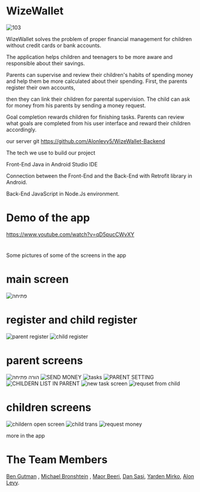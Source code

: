 # WizeWallet

![103](https://user-images.githubusercontent.com/62757912/171000313-0623a8c2-fc0b-4975-9fe1-5242047c4bad.png)

WizeWallet solves the problem of proper financial management for children without credit cards or bank accounts.

The application helps children and teenagers to be more aware and responsible about their savings.

Parents can supervise and review their children's habits of spending money and help them be more calculated about their spending.
First, the parents register their own accounts,

then they can link their children for parental supervision. The child can ask for money from his parents by sending a money request.

Goal completion rewards children for finishing tasks. Parents can review what goals are completed from his user interface and reward their children accordingly.

our server git https://github.com/Alonlevy5/WizeWallet-Backend

The tech we use to build our project

Front-End Java in Android Studio IDE

Connection between the Front-End and the Back-End with Retrofit library in Android.

Back-End JavaScript in Node.Js environment.

# Demo of the app 

https://www.youtube.com/watch?v=qD5pucCWvXY

# 
Some pictures of some of the screens in the app

# main screen

![פתיחה](https://user-images.githubusercontent.com/62757912/172879812-6c30af9c-97ee-4063-b314-78896f546fa0.png)


# register and child register

![parent register](https://user-images.githubusercontent.com/62757912/172880209-a02e88ce-599d-4098-88cd-cfc826ef8444.png)
![child register](https://user-images.githubusercontent.com/62757912/172880287-1a7e41d5-35fa-4e8f-a9f6-3c07369f3c22.png)

# parent screens

![הורה פתיחה](https://user-images.githubusercontent.com/62757912/172880690-54d1dab6-cfb6-4134-a89b-6c742e912ba8.png)
![SEND MONEY](https://user-images.githubusercontent.com/62757912/172880744-0c9890cb-c2b3-4f17-b1d7-fbb908e0d65e.png)
![tasks](https://user-images.githubusercontent.com/62757912/172881114-7281524a-35b6-406b-8aac-c605852257ce.png)
![PARENT SETTING](https://user-images.githubusercontent.com/62757912/172881355-c7cf2ac3-8aee-43d6-89b8-c775c6fc8086.png)
![CHILDERN LIST IN PARENT](https://user-images.githubusercontent.com/62757912/172881451-2306939f-5662-4f86-b2f4-cecfc92f4977.png)
![new task screen](https://user-images.githubusercontent.com/62757912/172881508-ca857da6-4a33-43a1-ae5a-8fbf67c8461d.png)
![requset from child](https://user-images.githubusercontent.com/62757912/172881607-07ee2a25-5c8a-4b26-8d66-3d1f9827f544.png)


# children screens 

![childern open screen](https://user-images.githubusercontent.com/62757912/172882297-4b620ff8-fdea-43b2-97c5-ff56d4becf0a.png)
![child trans](https://user-images.githubusercontent.com/62757912/172882375-7b70f219-48ff-4885-883e-b8b8faad3688.png)
![request money](https://user-images.githubusercontent.com/62757912/172882458-78f0c5a5-135c-47a9-b8c6-7fb50ca36a22.png)

more in the app





# The Team Members



[Ben Gutman](https://www.linkedin.com/in/ben-gutman-929885200/) , [Michael Bronshtein](https://www.linkedin.com/in/michael-bronshtein/) , [Maor Beeri](https://www.linkedin.com/in/maorbeeri/), [Dan Sasi](https://www.linkedin.com/in/dan-sasi/), [Yarden Mirko](https://www.linkedin.com/in/yarden-mirko/), [Alon Levy](https://www.linkedin.com/in/alon-levy-bb3759176/).




